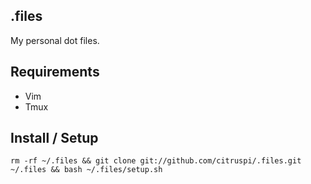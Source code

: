 ## .files

My personal dot files.

## Requirements

- Vim
- Tmux

## Install / Setup

    rm -rf ~/.files && git clone git://github.com/citruspi/.files.git ~/.files && bash ~/.files/setup.sh
